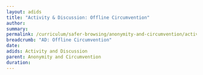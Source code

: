 ```yaml
---
layout: adids
title: "Activity & Discussion: Offline Circumvention"
author:
summary:
permalink: /curriculum/safer-browsing/anonymity-and-circumvention/activity-discussion/offline-circumvention/
breadcrumb: "AD: Offline Circumvention"
date:
adids: Activity and Discussion
parent: Anonymity and Circumvention
duration:
---
```

